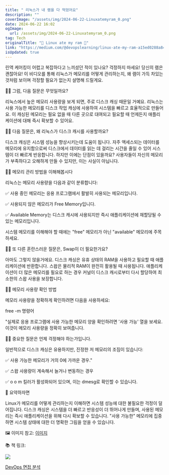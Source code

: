 ```yaml
---
title: " 리눅스가 내 램을 다 먹었어요"
description: ""
coverImage: "/assets/img/2024-06-22-Linuxatemyram_0.png"
date: 2024-06-22 16:02
ogImage:
  url: /assets/img/2024-06-22-Linuxatemyram_0.png
tag: Tech
originalTitle: "📌 Linux ate my ram 📌"
link: "https://medium.com/@devopslearning/linux-ate-my-ram-a15ed0288a84"
isUpdated: true
---
```


린역 케어킹이 어렵고 복잡하다고 느끼셨던 적이 있나요? 걱정하지 마세요! 당신의 램은 괜찮아요! 이 비디오를 통해 리눅스가 메모리를 어떻게 관리하는지, 왜 램이 가득 차있는 것처럼 보이며 걱정할 필요가 없는지 설명해 드릴게요.

🙋‍♂️ 그럼, 다음 질문은 무엇일까요?

리눅스에서 높은 메모리 사용량을 보게 되면, 주로 디스크 캐싱 때문일 거예요. 리눅스는 사용 가능한 메모리를 디스크 작업 캐싱에 사용하여 시스템을 빠르고 효율적으로 만들어요. 이 캐싱된 메모리는 필요 없을 때 다른 곳으로 대여되고 필요할 때 언제든지 애플리케이션에 대해 즉시 확보할 수 있어요.

🙋‍♂️ 다음 질문은, 왜 리눅스가 디스크 캐시를 사용할까요?

<!-- cozy-coder - 수평 -->

<ins class="adsbygoogle"
     style="display:block"
     data-ad-client="ca-pub-4877378276818686"
     data-ad-slot="1107185301"
     data-ad-format="auto"
     data-full-width-responsive="true"></ins>

<script>
     (adsbygoogle = window.adsbygoogle || []).push({});
</script>

디스크 캐싱은 시스템 성능을 향상시키는데 도움이 됩니다. 자주 액세스되는 데이터를 메모리에 유지함으로써 디스크에서 데이터를 읽는 데 걸리는 시간을 줄일 수 있어 시스템이 더 빠르게 반응합니다. 하지만 이에는 단점이 있을까요? 사용자들이 자신의 메모리가 부족하다고 오해하게 만들 수 있지만, 이는 사실이 아닙니다.

🙋‍♂️ 메모리 관리 방법을 이해해봅시다

리눅스는 메모리 사용량을 다음과 같이 분류합니다:

✅ 사용 중인 메모리는 응용 프로그램에서 활발히 사용되는 메모리입니다.

<!-- cozy-coder - 수평 -->

<ins class="adsbygoogle"
     style="display:block"
     data-ad-client="ca-pub-4877378276818686"
     data-ad-slot="1107185301"
     data-ad-format="auto"
     data-full-width-responsive="true"></ins>

<script>
     (adsbygoogle = window.adsbygoogle || []).push({});
</script>

✅ 사용되지 않은 메모리가 Free Memory입니다.

✅ Available Memory는 디스크 캐시에 사용되지만 즉시 애플리케이션에 재할당될 수 있는 메모리입니다.

시스템 메모리를 이해해야 할 때에는 "free" 메모리가 아닌 "available" 메모리에 주목하세요.

🙋‍♂️ 또 다른 혼란스러운 질문은, Swap이 더 필요한가요?

<!-- cozy-coder - 수평 -->

<ins class="adsbygoogle"
     style="display:block"
     data-ad-client="ca-pub-4877378276818686"
     data-ad-slot="1107185301"
     data-ad-format="auto"
     data-full-width-responsive="true"></ins>

<script>
     (adsbygoogle = window.adsbygoogle || []).push({});
</script>

아마도 그렇지 않을거에요. 디스크 캐싱은 유휴 상태의 RAM을 사용하고 필요할 때 애플리케이션에 반환합니다. 스왑은 물리적 RAM이 완전히 활용될 때 사용됩니다. 애플리케이션이 더 많은 메모리를 필요로 하는 경우 커널이 디스크 캐시로부터 다시 할당하여 최소한의 스왑 사용을 보장합니다.

🙋‍♂️ 메모리 사용량 확인 방법

메모리 사용량을 정확하게 확인하려면 다음을 사용하세요:

free -m 명령어

<!-- cozy-coder - 수평 -->

<ins class="adsbygoogle"
     style="display:block"
     data-ad-client="ca-pub-4877378276818686"
     data-ad-slot="1107185301"
     data-ad-format="auto"
     data-full-width-responsive="true"></ins>

<script>
     (adsbygoogle = window.adsbygoogle || []).push({});
</script>

"실제로 응용 프로그램에 사용 가능한 메모리 양을 확인하려면 '사용 가능' 열을 보세요. 이것이 메모리 사용량을 정확히 보여줍니다.

🙋‍♂️ 중요한 질문은 언제 걱정해야 하는가입니다.

일반적으로 디스크 캐싱은 유용하지만, 진정한 저 메모리의 조짐이 있습니다:

✅ 사용 가능한 메모리가 거의 0에 가까운 경우."

<!-- cozy-coder - 수평 -->

<ins class="adsbygoogle"
     style="display:block"
     data-ad-client="ca-pub-4877378276818686"
     data-ad-slot="1107185301"
     data-ad-format="auto"
     data-full-width-responsive="true"></ins>

<script>
     (adsbygoogle = window.adsbygoogle || []).push({});
</script>

✅ 스왑 사용량이 계속해서 늘거나 변동하는 경우

✅ o o m 킬러가 활성화되어 있으며, 이는 dmesg로 확인할 수 있습니다.

🏁 요약하자면

Linux가 메모리를 어떻게 관리하는지 이해하면 시스템 성능에 대한 불필요한 걱정이 덜어집니다. 디스크 캐싱은 시스템을 더 빠르고 반응성이 더 뛰어나게 만들며, 사용된 메모리는 즉시 애플리케이션을 위해 다시 확보할 수 있습니다. "사용 가능한" 메모리에 집중하면 시스템 상태에 대한 더 명확한 그림을 얻을 수 있습니다.

<!-- cozy-coder - 수평 -->

<ins class="adsbygoogle"
     style="display:block"
     data-ad-client="ca-pub-4877378276818686"
     data-ad-slot="1107185301"
     data-ad-format="auto"
     data-full-width-responsive="true"></ins>

<script>
     (adsbygoogle = window.adsbygoogle || []).push({});
</script>

🖼 이미지 참고: [이미지](https://www.linuxatemyram.com/atemyram.png)

📚 책 링크:

![](/assets/img/2024-06-22-Linuxatemyram_0.png)

[DevOps 면접 분석](https://pratimuniyal.gumroad.com/l/cracking-the-devops-interview)
